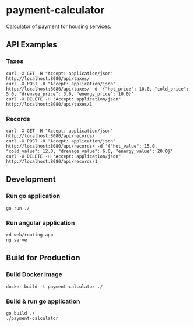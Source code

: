 # payment-calculator
Calculator of payment for housing services.

## API Examples
### Taxes
```
curl -X GET -H "Accept: application/json" http://localhost:8080/api/taxes/
curl -X POST -H "Accept: application/json" http://localhost:8080/api/taxes/ -d '{"hot_price": 10.0, "cold_price": 5.0, "drenage_price": 3.0, "energy_price": 10.0}'
curl -X DELETE -H "Accept: application/json" http://localhost:8080/api/taxes/1
```
### Records
```
curl -X GET -H "Accept: application/json" http://localhost:8080/api/records/
curl -X POST -H "Accept: application/json" http://localhost:8080/api/records/ -d '{"hot_value": 15.0, "cold_value": 12.0, "drenage_value": 6.0, "energy_value": 20.0}'
curl -X DELETE -H "Accept: application/json" http://localhost:8080/api/records/1
```
## Development
### Run go application
```
go run ./
```

### Run angular application
```
cd web/routing-app
ng serve
```

## Build for Production
### Build Docker image
```
docker build -t payment-calculator ./
```
### Build & run go application
```
go build ./
./payment-calculator
```